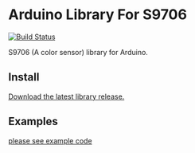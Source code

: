 # Arduino Library For S9706

[![Build Status](https://travis-ci.org/jakalada/Arduino-S9706.svg?branch=master)](https://travis-ci.org/jakalada/Arduino-S9706)

S9706 (A color sensor) library for Arduino.

## Install

[Download the latest library release.](https://github.com/jakalada/Arduino-S9706/releases/latest)

## Examples

[please see example code](./examples/ReadRGB/ReadRGB.ino)

